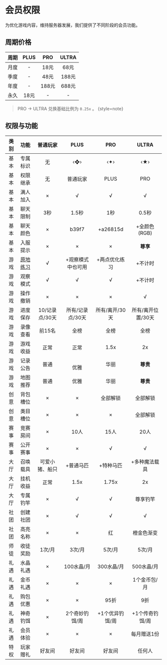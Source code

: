 # 会员权限

为优化游戏内容，维持服务器发展，我们提供了不同阶段的会员功能。

## 周期价格

| 周期 | PLUS | PRO  | ULTRA |
|:--:|:----:|:----:|:-----:|
| 月度 |  -   | 18元  |  68元  |
| 季度 |  -   | 48元  | 188元  |
| 年度 |  -   | 188元 | 688元  |
| 永久 | 18元  |  -   |   -   |

> PRO -> ULTRA 兑换基础比例为 `0.25x` 。 {style=note}

## 权限与功能

| 类别 |            功能            |    普通玩家    |     PLUS     |    PRO    |    ULTRA    |
|:--:|:------------------------:|:----------:|:------------:|:---------:|:-----------:|
| 基本 |           专属标识           |     无      |     ‹❖›      |    ‹✦›    |     ‹★›     |
| 基本 |           权限继承           |     无      |     普通玩家     |   PLUS    |     PRO     |
| 基本 |           满人加入           |     ×      |      √       |     √     |      √      |
| 基本 |           聊天限制           |     3秒     |     1.5秒     |    1秒     |    0.5秒     |
| 基本 |           聊天颜色           |     ×      |    b39f7     | +a26815d  |  +全颜色(RGB)  |
| 基本 |           入服提示           |     ×      |      ×       |     ×     |   **尊享**    | 
| 游戏 | [原地练习](game.md#practice) |     √      |  +观察模式中也可用   |  +两点优化练习  |    +不计时     |
| 游戏 |           观察模式           |     √      |      √       |     √     |    +不计时     |
| 游戏 |           操作撤销           |     ×      |      ×       |     ×     |      √      |
| 游戏 |           进度保存           | 10/记录点/30天 |  所有/记录点/30天  | 所有/离开/30天 | 所有/离开位置/30天 |
| 游戏 |           录像查看           |    前15名    |      全榜      |    全榜     |     全榜      |
| 游戏 |           游戏收益           |     正常     |      正常      |   1.5x    |     2x      | 
| 游戏 |           记录公告           |     普通     | <br/>     优雅 |    华丽     |   **尊贵**    | 
| 游戏 |           地图推荐           |     普通     |      优雅      |    华丽     |   **尊贵**    | 
| 创意 |           背包槽位           |     ×      |      ×       |   全部解锁    |    全部解锁     | 
| 创意 |           类目槽位           |     ×      |      ×       |     ×     |    全部解锁     | 
| 赛事 |           竞赛房间           |     ×      |     10人      |    15人    |     20人     |
| 赛事 |           公开赛事           |     ×      |      ×       |     √     |      √      |
| 大厅 |           召唤载具           |  可爱小猪、船只   |    +普通马匹     |   +特种马匹   |   +多种魔法载具   | 
| 大厅 |           挂机收益           |     正常     |     1.5x     |   1.75x   |     2x      | 
| 大厅 |           专属钓竿           |     ×      |      √       |     √     |    尊享钓竿     | 
| 社团 |           创建社团           |     ×      |      √       |     √     |      √      | 
| 社团 |           高亮名称           |     ×      |      ×       |     红     |    橙金色渐变    | 
| 师徒 |           收徒奖励           |    1次/月    |     3次/月     |   5次/月    |    5次/月     | 
| 礼遇 |           水晶礼遇           |     ×      |   100水晶/月    |  300水晶/月  |   500水晶/月   | 
| 礼遇 |           金币礼遇           |     ×      |      ×       |     ×     |   1个金币包/月   | 
| 礼遇 |           购包优惠           |     ×      |      ×       |    95折    |     9折      | 
| 礼遇 |           神奇钓饵           |     ×      |   2个奇妙钓饵/周   | +1个优异钓饵/周 |  +1个传奇钓饵/周  | 
| 礼遇 |           会员体验           |     ×      |      ×       |     ×     |   每月赠送1份    | 
| 特权 |           玩家赠礼           |    好友间     |     好友间      |    好友间    |     任何人     |